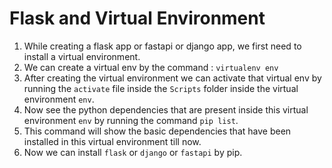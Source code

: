 # Flask and Virtual Environment

1. While creating a flask app or fastapi or django app, we first need to install a virtual environment.
2. We can create a virtual env by the command : `virtualenv env`
3. After creating the virtual environment we can activate that virtual env by running the `activate` file
    inside the `Scripts` folder inside the virtual environment `env`.
4. Now see the python dependencies that are present inside this virtual environment `env` by running the
    command `pip list`.
5. This command will show the basic dependencies that have been installed in this virtual environment till
    now.
6. Now we can install `flask` or `django` or `fastapi` by pip.